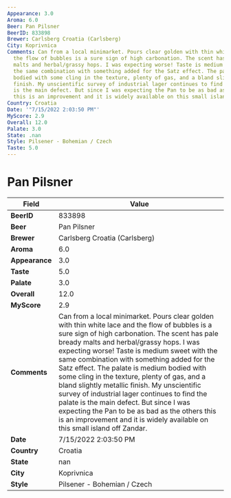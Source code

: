 ```yaml
---
Appearance: 3.0
Aroma: 6.0
Beer: Pan Pilsner
BeerID: 833898
Brewer: Carlsberg Croatia (Carlsberg)
City: Koprivnica
Comments: Can from a local minimarket. Pours clear golden with thin white lace and
  the flow of bubbles is a sure sign of high carbonation. The scent has pale bready
  malts and herbal/grassy hops. I was expecting worse! Taste is medium sweet with
  the same combination with something added for the Satz effect. The palate is medium
  bodied with some cling in the texture, plenty of gas, and a bland slightly metallic
  finish. My unscientific survey of industrial lager continues to find the palate
  is the main defect. But since I was expecting the Pan to be as bad as the others
  this is an improvement and it is widely available on this small island off Zandar.
Country: Croatia
Date: '"7/15/2022 2:03:50 PM"'
MyScore: 2.9
Overall: 12.0
Palate: 3.0
State: .nan
Style: Pilsener - Bohemian / Czech
Taste: 5.0
---
```


# Pan Pilsner

| Field         | Value |
|---------------|-------|
| **BeerID** | 833898 |
| **Beer** | Pan Pilsner |
| **Brewer** | Carlsberg Croatia (Carlsberg) |
| **Aroma** | 6.0 |
| **Appearance** | 3.0 |
| **Taste** | 5.0 |
| **Palate** | 3.0 |
| **Overall** | 12.0 |
| **MyScore** | 2.9 |
| **Comments** | Can from a local minimarket. Pours clear golden with thin white lace and the flow of bubbles is a sure sign of high carbonation. The scent has pale bready malts and herbal/grassy hops. I was expecting worse! Taste is medium sweet with the same combination with something added for the Satz effect. The palate is medium bodied with some cling in the texture, plenty of gas, and a bland slightly metallic finish. My unscientific survey of industrial lager continues to find the palate is the main defect. But since I was expecting the Pan to be as bad as the others this is an improvement and it is widely available on this small island off Zandar. |
| **Date** | 7/15/2022 2:03:50 PM |
| **Country** | Croatia |
| **State** | nan |
| **City** | Koprivnica |
| **Style** | Pilsener - Bohemian / Czech |
